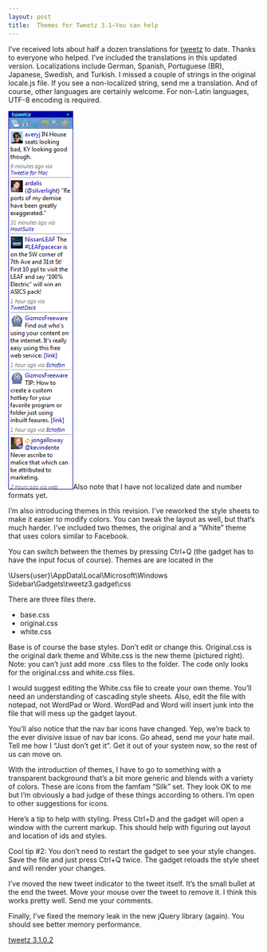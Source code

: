 ```yaml
---
layout: post
title:  Themes for Tweetz 3.1–You can help
---
```

I’ve received lots about half a dozen translations for [tweetz](/tweetz) to date. Thanks to everyone who helped. I’ve included the translations in this updated version. Localizations include German, Spanish, Portuguese (BR), Japanese, Swedish, and Turkish. I missed a couple of strings in the original locale.js file. If you see a non-localized string, send me a translation. And of course, other languages are certainly welcome. For non-Latin languages, UTF-8 encoding is required.

![2010-11-02 19h53_06](/cdn/images/blog/Tweetz-3.1_1116C/2010-11-02-19h53_06.png)Also note that I have not localized date and number formats yet.

I’m also introducing themes in this revision. I’ve reworked the style sheets to make it easier to modify colors. You can tweak the layout as well, but that’s much harder. I’ve included two themes, the original and a “White” theme that uses colors similar to Facebook.

You can switch between the themes by pressing Ctrl+Q (the gadget has to have the input focus of course). Themes are are located in the

\Users\{user}\AppData\Local\Microsoft\Windows Sidebar\Gadgets\tweetz3.gadget\css

There are three files there.

  * base.css
  * original.css
  * white.css

Base is of course the base styles. Don’t edit or change this. Original.css is the original dark theme and White.css is the new theme (pictured right). Note: you can’t just add more .css files to the folder. The code only looks for the original.css and white.css files.

I would suggest editing the White.css file to create your own theme. You’ll need an understanding of cascading style sheets. Also, edit the file with notepad, not WordPad or Word. WordPad and Word will insert junk into the file that will mess up the gadget layout.

You’ll also notice that the nav bar icons have changed. Yep, we’re back to the ever divisive issue of nav bar icons. Go ahead, send me your hate mail. Tell me how I “Just don’t get it”. Get it out of your system now, so the rest of us can move on.

With the introduction of themes, I have to go to something with a transparent background that’s a bit more generic and blends with a variety of colors. These are icons from the famfam “Silk” set. They look OK to me but I’m obviously a bad judge of these things according to others. I’m open to other suggestions for icons.

Here’s a tip to help with styling. Press Ctrl+D and the gadget will open a window with the current markup. This should help with figuring out layout and location of ids and styles.

Cool tip #2: You don’t need to restart the gadget to see your style changes. Save the file and just press Ctrl+Q twice. The gadget reloads the style sheet and will render your changes.

I’ve moved the new tweet indicator to the tweet itself. It’s the small bullet at the end the tweet. Move your mouse over the tweet to remove it. I think this works pretty well. Send me your comments.

Finally, I’ve fixed the memory leak in the new jQuery library (again). You should see better memory performance.

[tweetz 3.1.0.2](/download.aspx?filename=Downloads/tweetz31.gadget)
